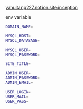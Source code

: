 [yahuitang227.notion.site:inception](https://yahuitang227.notion.site/yahuitang227/Inception-Tutorial-4bb342b48c5f45eb87ade95ee6361eb0#ddaee1d509f5478aa09f14604b7498e9)


env variable
```sh
DOMAIN_NAME=

MYSQL_HOST=
MYSQL_DATABASE=

MYSQL_USER=
MYSQL_PASSWORD=

SITE_TITLE=

ADMIN_USER=
ADMIN_PASSWORD=
ADMIN_EMAIL=

USER_LOGIN=
USER_MAIL=
USER_PASS=
```

